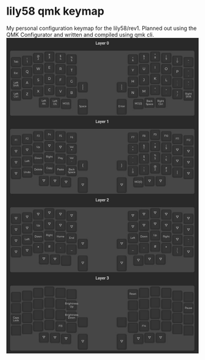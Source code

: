 # lily58 qmk keymap
My personal configuration keymap for the lily58/rev1. Planned out using the QMK Configurator and written and compiled using qmk cli.
![keymap](https://raw.githubusercontent.com/TaureHorn/custom_lily58_keymap/main/silence-layout_3.jpg)
